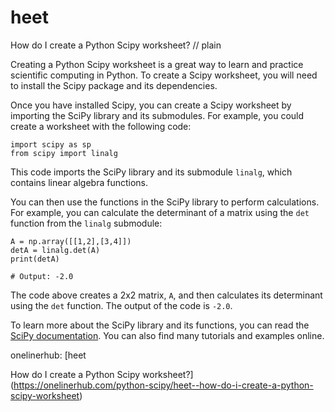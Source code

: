 # heet

How do I create a Python Scipy worksheet?
// plain

Creating a Python Scipy worksheet is a great way to learn and practice scientific computing in Python. To create a Scipy worksheet, you will need to install the Scipy package and its dependencies.

Once you have installed Scipy, you can create a Scipy worksheet by importing the SciPy library and its submodules. For example, you could create a worksheet with the following code:

```
import scipy as sp
from scipy import linalg
```

This code imports the SciPy library and its submodule `linalg`, which contains linear algebra functions.

You can then use the functions in the SciPy library to perform calculations. For example, you can calculate the determinant of a matrix using the `det` function from the `linalg` submodule:

```
A = np.array([[1,2],[3,4]])
detA = linalg.det(A)
print(detA)

# Output: -2.0
```

The code above creates a 2x2 matrix, `A`, and then calculates its determinant using the `det` function. The output of the code is `-2.0`.

To learn more about the SciPy library and its functions, you can read the [SciPy documentation](https://docs.scipy.org/doc/scipy/reference/index.html). You can also find many tutorials and examples online.

onelinerhub: [heet

How do I create a Python Scipy worksheet?](https://onelinerhub.com/python-scipy/heet--how-do-i-create-a-python-scipy-worksheet)